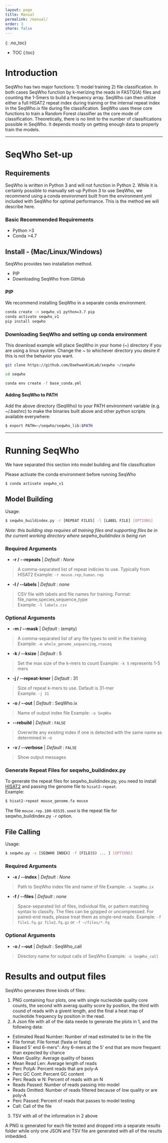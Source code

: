 ```yaml
---
layout: page
title: Manual
permalink: /manual/
order: 3
share: false
---
```


{: .no_toc}

- TOC
{:toc}

# Introduction

SeqWho has two major functions: 1) model training 2) file classification. In both cases SeqWho function by k-merizing the reads in FASTQ(A) files and counting the 1-5mers to build a frequency array. SeqWho can then utilize either a full HISAT2 repeat index during training or the internal repeat index in the SeqWho.ix file during file classification. SeqWho uses these core functions to train a Random Forest classifier as the core mode of classification. Theoretically, there is no limit to the number of classifications possible in SeqWho. It depends mostly on getting enough data to properly train the models.

---

# SeqWho Set-up

## Requirements
SeqWho is written in Python 3 and will not function in Python 2. While it is certainly possible to manually set-up Python 3 to use SeqWho, we recommend using a conda environment built from the environment.yml included with SeqWho for optimal performance. This is the method we will describe here. 

### Basic Recommended Requirements
+ Python >3
+ Conda >4.7

## Install - (Mac/Linux/Windows)
SeqWho provides two installation method.
 - PIP
 - Downloading SeqWho from GitHub

### PIP
We recommend installing SeqWho in a separate conda environment.

```bash
conda create -n seqwho_v1 python=3.7 pip
conda activate seqwho_v1
pip install seqwho
```

### Downloading SeqWho and setting up conda environment
This download example will place SeqWho in your home (~) directory if you are using a linux system. 
Change the ~ to whichever directory you desire if this is not the behavior you want.

```bash
git clone https://github.com/DaehwanKimLab/seqwho ~/seqwho

cd seqwho

conda env create -f base_conda.yml
```

#### Adding SeqWho to PATH
Add the above directory (SeqWho) to your PATH environment variable
(e.g. ~/.bashrc) to make the binaries built above and other python scripts
available everywhere:

```bash
$ export PATH=~/seqwho/seqwho_lib:$PATH
```

---

# Running SeqWho 

We have separated this section into model building and file classification

Please activate the conda environment before running SeqWho

```bash
$ conda activate seqwho_v1
```

## Model Building
Usage:
```bash
$ seqwho_buildindex.py -r [REPEAT FILES] -l [LABEL FILE] [OPTIONS]
```

*Note: this building step requires all training files and supporting files be in the current working directory where seqwho_buildindex is being run*

### Required Arguments

* **\-r / \--repeats** | *Default* : *None* 
> A comma-separated list of repeat indicies to use. Typically from HISAT2 
> Example: `-r mouse.rep,human.rep`

* **\-l / \--labels** | *Default* : *none* 
> CSV file with labels and file names for training. Format: file_name,species,sequence_type  
> Example: `-l labels.csv`

### Optional Arguments

* **\-m / \--mask** | *Default* : (empty) 
> A comma-separated list of any file types to omit in the training
> Example: `-m whole_genome_sequencing,rnaseq`

* **\-k / \--ksize** | *Default* : 5
> Set the max size of the k-mers to count
> Example: `-k 5` represents 1-5 mers

* **\-j / \--repeat-kmer** | *Default* : 31  
> Size of repeat k-mers to use. Default is 31-mer  
> Example: `-j 31`

* **\-o / \--out** | *Default* : SeqWho.ix  
> Name of output index file
> Example: `-o SeqWho`

* **\--rebuild** | *Default* : `FALSE` 
> Overwrite any existing index if one is detected with the same name as determined in -o

* **\-v / \--verbose** | *Default* : `FALSE`
> Show output messages

### Generate Repeat Files for seqwho_buildindex.py
To generate the repeat files for seqwho_buildindex.py, you need to install [HISAT2] and passing the genome file to `hisat2-repeat`.  
Example:
```bash
$ hisat2-repeat mouse_genome.fa mouse
```
The file `mouse.rep.100-65535.seed` is the repeat file for seqwho_buildindex.py `-r` option.

[HISAT2]:https://daehwankimlab.github.io/hisat2/main/
## File Calling
Usage:
```bash
$ seqwho.py -x [SEQWHO INDEX] -f [FILE(S) ... ] [OPTIONS]
```

### Required Arguments

* **\-x / \--index** | *Default* : *None* 
> Path to SeqWho index file and name of file
> Example: `-x SeqWho.ix`

* **\-f / \--files** | *Default* : *none*
> Space-separated list of files, individual file, or pattern matching syntax to classify. The files can be gzipped or uncompressed.
> For paired-end reads, please treat them as single-end reads.
> Example: `-f file1.fq.gz file2.fq.gz` or `-f ~/files/*.fq`

### Optional Arguments

* **\-o / \--out** | *Default* : SeqWho_call 
> Directory name for output calls of SeqWho
> Example: `-o SeqWho_call`

# Results and output files
SeqWho generates three kinds of files:
1) PNG containing four plots, one with single nucleotide quality core counts, the second with averag quality score by position, the third with cound of reads with a givent length, and the final a heat map of nucleotide frequency by position in the read.
2) A Json file with all of the data neede to generate the plots in 1, and the following data:
 - Estimated Read Number: Number of read estimated to be in the file
 - File format: File format (fasta or fastq)
 - Biased 5' end 6-mers": Any 6-mers at the 5' end that are more frequent than expected by chance
 - Mean Quality: Average quality of bases
 - Mean Read Len: Average length of reads
 - Perc PolyA: Percent reads that are poly-A
 - Perc GC Cont: Percent GC content
 - Perc Reads w N: Percent of reads with an N
 - Reads Passed: Number of reads passing into model
 - Reads Omitted: Number of reads filtered because of low quality or are poly-A
 - Perc Passed: Percent of reads that passes to model testing
 - Call: Call of the file
3) TSV with all of the information in 2 above

A PNG is generated for each file tested and dropped into a separate results folder  while only one JSON and TSV file are generated with all of the results imbedded.
